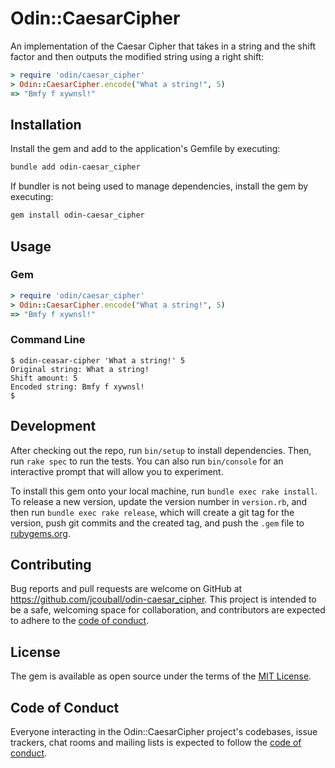# Odin::CaesarCipher

An implementation of the Caesar Cipher that takes in a string and the shift factor
and then outputs the modified string using a right shift:

```ruby
> require 'odin/caesar_cipher'
> Odin::CaesarCipher.encode("What a string!", 5)
=> "Bmfy f xywnsl!"
```

## Installation

Install the gem and add to the application's Gemfile by executing:

```bash
bundle add odin-caesar_cipher
```

If bundler is not being used to manage dependencies, install the gem by executing:

```bash
gem install odin-caesar_cipher
```

## Usage

### Gem

```ruby
> require 'odin/caesar_cipher'
> Odin::CaesarCipher.encode("What a string!", 5)
=> "Bmfy f xywnsl!"
```

### Command Line

```shell
$ odin-ceasar-cipher 'What a string!' 5
Original string: What a string!
Shift amount: 5
Encoded string: Bmfy f xywnsl!
$
```

## Development

After checking out the repo, run `bin/setup` to install dependencies. Then, run `rake
spec` to run the tests. You can also run `bin/console` for an interactive prompt that
will allow you to experiment.

To install this gem onto your local machine, run `bundle exec rake install`. To
release a new version, update the version number in `version.rb`, and then run
`bundle exec rake release`, which will create a git tag for the version, push git
commits and the created tag, and push the `.gem` file to
[rubygems.org](https://rubygems.org).

## Contributing

Bug reports and pull requests are welcome on GitHub at
https://github.com/jcouball/odin-caesar_cipher. This project is intended to be a
safe, welcoming space for collaboration, and contributors are expected to adhere to
the [code of
conduct](https://github.com/jcouball/odin-caesar_cipher/blob/main/CODE_OF_CONDUCT.md).

## License

The gem is available as open source under the terms of the [MIT
License](https://opensource.org/licenses/MIT).

## Code of Conduct

Everyone interacting in the Odin::CaesarCipher project's codebases, issue trackers,
chat rooms and mailing lists is expected to follow the [code of
conduct](https://github.com/jcouball/odin-caesar_cipher/blob/main/CODE_OF_CONDUCT.md).
